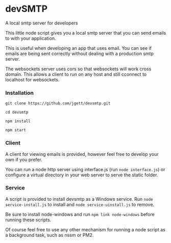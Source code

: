 # devSMTP
A local smtp server for developers

This little node script gives you a local smtp server that you can send emails to with your application.

This is useful when developing an app that uses email. You can see if emails are being sent correctly without dealing with a production smtp server.

The websockets server uses cors so that websockets will work cross domain. This allows a client to run on any host and still cconnect to localhost for websockets.

### Installation
`git clone https://github.com/jgett/devsmtp.git`

`cd devsmtp`

`npm install`

`npm start`

### Client
A client for viewing emails is provided, however feel free to develop your own if you prefer.

You can run a node http server using interface.js (run `node interface.js`) or configure a virtual directory in your web server to serve the static folder.

### Service
A script is provided to install devsmtp as a Windows service. Run `node service-install.js` to install and `node service-uinstall.js` to remove.

Be sure to install node-windows and run `npm link node-windows` before running these scripts.

Of course feel free to use any other mechanism for running a node script as a background task, such as nssm or PM2.
